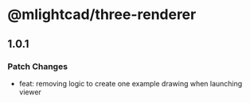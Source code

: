 # @mlightcad/three-renderer

## 1.0.1

### Patch Changes

- feat: removing logic to create one example drawing when launching viewer
